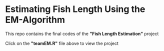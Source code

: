 # Estimating Fish Length Using the EM-Algorithm
This repo contains the final codes of the **"Fish Length Estimation"** project 

Click on the **"teamEM.R"** file above to view the project
